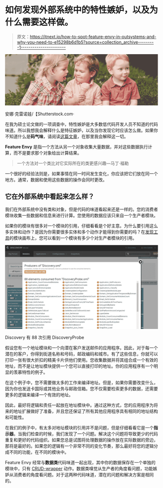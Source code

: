 # 如何发现外部系统中的特性嫉妒，以及为什么需要这样做。

> 原文：<https://itnext.io/how-to-spot-feature-envy-in-outsystems-and-why-you-need-to-e15298b6d1b5?source=collection_archive---------1----------------------->

![](img/0ebdbadf013f72e0b2bf0dbac33411b4.png)

安娜·克雷诺娃/【Shutterstock.com·

在我为硕士论文做的一项调查中，特性嫉妒是大多数低代码开发人员不知道的代码味道。所以我想我会解释什么是特征嫉妒，以及当你发现它时应该怎么做。如果你不知道什么是**码气味**，请阅读[这篇文章](/does-your-outsystems-code-smell-dea38b0dbfc)，在那里我会解释这一切。

**Feature Envy** 是指一个方法从另一个对象收集大量数据，并对这些数据执行计算，而不是要求那个对象给出计算结果。

> 一个方法对一个类比对它实际所在的类更感兴趣—马丁·福勒

一个很好的经验法则是，如果事情在同一时间发生变化，你应该把它们放在同一个地方。通常，数据和使用这些数据的操作会同时更改。

## 它在外部系统中看起来怎么样？

我们在外部系统中没有类和对象，但是代码的味道看起来还是一样的。您的消费者模块收集一些数据和信息来进行计算。您使用的数据应该只来自一个生产者模块。

如果你的模块有很多对一个模块的引用，仔细看看是个好主意。为什么要引用这么多实体和动作？是因为你需要很多实体和多个动作才能得到你需要的吗？在[发现工具](https://www.outsystems.com/forge/component-overview/409/discovery)的模块画布上，您可以看到一个模块有多少个对生产者模块的引用。

![](img/bb1d69c22702f51ba5c351b0a7a7fb13.png)

Discovery 有 88 次引用 DiscoveryProbe

假设您有一个地址模块和一个向潜在客户发送邮件的应用程序。因此，对于每一个潜在的客户，你得到街道名称和号码，邮政编码和城市。有了这些信息，你就可以打印一张有很大折扣的精美卡片供他们使用。您收集数据并将其组合成一个有效的地址，而不是让地址模块提供一个您可以直接打印的地址。你的应用程序有一个明显的羡慕特性的例子。

在这个例子中，您不需要做太多的工作来编译地址。但是，如果你需要改变什么，因为你也发送卡国际或其他业务与邮政信箱。您不仅需要检索更多的数据，还需要更多的逻辑来编译一个有效的地址。

因此，最好将逻辑和责任一起放在地址模块中。通过这种方式，您的应用程序为将来的地址扩展做好了准备，并且您还保证了所有其他应用程序具有相同的地址结构和可能性。

在我们的例子中，有太多对地址模块的引用并不是问题，但是仔细看看它是一个**指示器**。当我们检查的时候，我们发现了一个问题。解决这个问题将导致更少的代码重复和更好的代码组织。如果您总是试图将处理数据的操作放在实际数据的旁边，那将是最好的。如果您的逻辑有一个非常不同的变化节奏，那么最好将您的逻辑分成不同的功能，在不同的模块中。

Feature Envy 经常与**数据类**代码味道一起出现，其中你的数据保存在一个单独的模块中，只有 [CRUD-wrapper](https://medium.com/@jmjames/outsystems-crud-wrapper-basics-e9a577a3e044) 动作。数据类嗅觉从生产者的角度看问题，功能嫉妒从消费者的角度看问题。对于这两种代码味道，潜在的问题和解决方案是相同的。